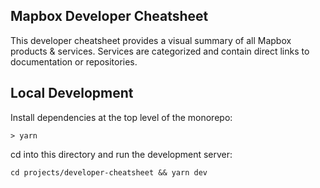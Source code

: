 ## Mapbox Developer Cheatsheet

This developer cheatsheet provides a visual summary of all Mapbox products & services. Services are categorized and contain direct links to documentation or repositories.  


## Local Development

Install dependencies at the top level of the monorepo:

```
> yarn
```

cd into this directory and run the development server:

```
cd projects/developer-cheatsheet && yarn dev
```